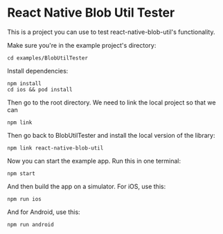 # React Native Blob Util Tester

This is a project you can use to test react-native-blob-util's functionality.

Make sure you're in the example project's directory:

```
cd examples/BlobUtilTester
```

Install dependencies:

```
npm install
cd ios && pod install
```

Then go to the root directory. We need to link the local project so that we can

```
npm link
```

Then go back to BlobUtilTester and install the local version of the library:

```
npm link react-native-blob-util
```

Now you can start the example app. Run this in one terminal:

```
npm start
```

And then build the app on a simulator. For iOS, use this:

```
npm run ios
```

And for Android, use this:

```
npm run android
```
